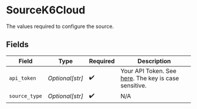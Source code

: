# SourceK6Cloud

The values required to configure the source.


## Fields

| Field                                                                                                           | Type                                                                                                            | Required                                                                                                        | Description                                                                                                     |
| --------------------------------------------------------------------------------------------------------------- | --------------------------------------------------------------------------------------------------------------- | --------------------------------------------------------------------------------------------------------------- | --------------------------------------------------------------------------------------------------------------- |
| `api_token`                                                                                                     | *Optional[str]*                                                                                                 | :heavy_check_mark:                                                                                              | Your API Token. See <a href="https://k6.io/docs/cloud/integrations/token/">here</a>. The key is case sensitive. |
| `source_type`                                                                                                   | *Optional[str]*                                                                                                 | :heavy_check_mark:                                                                                              | N/A                                                                                                             |